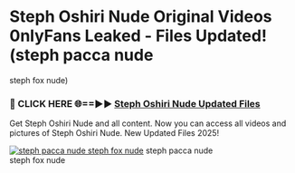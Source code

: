 # Steph Oshiri Nude Original Videos 0nlyFans Leaked - Files Updated! (steph pacca nude<br>
steph fox nude)

<h3>🔴 CLICK HERE 🌐==►► <a href="https://tinyurl.com/2p9ay9w9" rel="nofollow">Steph Oshiri Nude Updated Files</a></h3>

Get Steph Oshiri Nude and all content. Now you can access all videos and pictures of Steph Oshiri Nude. New Updated Files 2025!

[![steph pacca nude<br>
steph fox nude](https://i.imgur.com/KQgVmj3.gif)](https://tinyurl.com/2p9ay9w9)
steph pacca nude<br>
steph fox nude